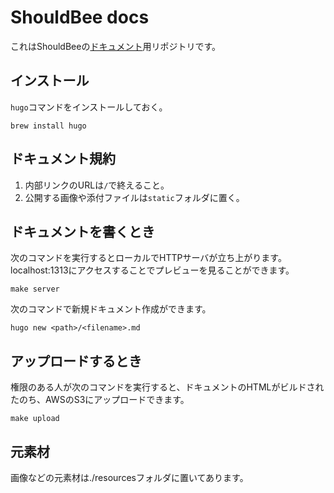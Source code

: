 # ShouldBee docs

これはShouldBeeの[ドキュメント](http://docs.shouldbee.at)用リポジトリです。

## インストール

`hugo`コマンドをインストールしておく。

```
brew install hugo
```

## ドキュメント規約

1. 内部リンクのURLは`/`で終えること。
2. 公開する画像や添付ファイルは`static`フォルダに置く。

## ドキュメントを書くとき

次のコマンドを実行するとローカルでHTTPサーバが立ち上がります。localhost:1313にアクセスすることでプレビューを見ることができます。

```
make server
```

次のコマンドで新規ドキュメント作成ができます。

```
hugo new <path>/<filename>.md
```

## アップロードするとき

権限のある人が次のコマンドを実行すると、ドキュメントのHTMLがビルドされたのち、AWSのS3にアップロードできます。

```
make upload
```

## 元素材

画像などの元素材は./resourcesフォルダに置いてあります。